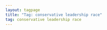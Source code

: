 ```yaml
---
layout: tagpage
title: "Tag: conservative leadership race"
tag: conservative leadership race
---
```

